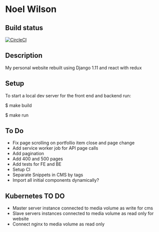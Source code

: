 Noel Wilson
===============================================================================

## Build status

[![CircleCI](https://circleci.com/gh/jwnwilson/noelwilson_2017.svg?style=svg)](https://circleci.com/gh/jwnwilson/noelwilson_2017)

## Description

My personal website rebuilt using Django 1.11 and react with redux


## Setup

To start a local dev server for the front end and backend run:

$  make build

$  make run

## To Do

- Fix page scrolling on portfollio item close and page change
- Add service worker job for API page calls
- Add pagination
- Add 400 and 500 pages
- Add tests for FE and BE
- Setup CI
- Separate Snippets in CMS by tags
- Import all initial components dynamically?

## Kubernetes TO DO

- Master server instance connected to media volume as write for cms
- Slave servers instances connected to media volume as read only for website
- Connect nginx to media volume as read only
